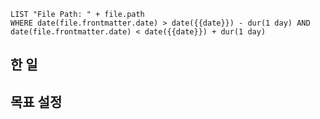 ```dataview
LIST "File Path: " + file.path
WHERE date(file.frontmatter.date) > date({{date}}) - dur(1 day) AND date(file.frontmatter.date) < date({{date}}) + dur(1 day)
```

## 한 일

## 목표 설정
